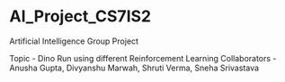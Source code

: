 # AI_Project_CS7IS2
Artificial Intelligence Group Project

Topic - Dino Run using different Reinforcement Learning
Collaborators - Anusha Gupta, Divyanshu Marwah, Shruti Verma, Sneha Srivastava

